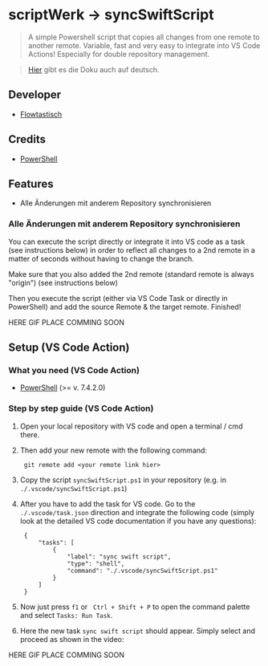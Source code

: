 # scriptWerk -> syncSwiftScript

> A simple Powershell script that copies all changes from one remote to another remote. Variable, fast and very easy to integrate into VS Code Actions! Especially for double repository management.

> [Hier](https://github.com/ScriptWerkstatt/syncSwiftScript/blob/main/README-de.md) gibt es die Doku auch auf deutsch.

## Developer

- [Flowtastisch](https://github.com/flowtastisch)

## Credits

- [PowerShell](https://github.com/PowerShell/PowerShell)

## Features

- Alle Änderungen mit anderem Repository synchronisieren

### Alle Änderungen mit anderem Repository synchronisieren

You can execute the script directly or integrate it into VS code as a task (see instructions below) in order to reflect all changes to a 2nd remote in a matter of seconds without having to change the branch.

Make sure that you also added the 2nd remote (standard remote is always "origin") (see instructions below)

Then you execute the script (either via VS Code Task or directly in PowerShell) and add the source Remote & the target remote. Finished!

HERE GIF PLACE COMMING SOON

## Setup (VS Code Action)

### What you need (VS Code Action)

- [PowerShell](https://github.com/PowerShell/PowerShell) (>= v. 7.4.2.0)

### Step by step guide (VS Code Action)

1. Open your local repository with VS code and open a terminal / cmd there.
2. Then add your new remote with the following command:

        git remote add <your remote link hier>

3. Copy the script `syncSwiftScript.ps1` in your repository (e.g. in `./.vscode/syncSwiftScript.ps1`)
4. After you have to add the task for VS code. Go to the `./.vscode/task.json` direction and integrate the following code (simply look at the detailed VS code documentation if you have any questions):

        {
            "tasks": [
                {
                    "label": "sync swift script",
                    "type": "shell",
                    "command": "./.vscode/syncSwiftScript.ps1"
                }
            ]
        }

5. Now just press `f1` or ` Ctrl + Shift + P` to open the command palette and select `Tasks: Run Task`.
6. Here the new task `sync swift script` should appear. Simply select and proceed as shown in the video:

HERE GIF PLACE COMMING SOON